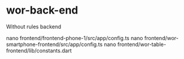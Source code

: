 # wor-back-end
Without rules backend


nano frontend/frontend-phone-1/src/app/config.ts
nano frontend/wor-smartphone-frontend/src/app/config.ts
nano frontend/wor-table-frontend/lib/constants.dart
